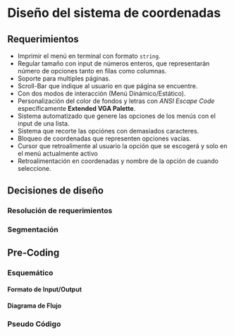 # Diseño del sistema de coordenadas


## Requerimientos

* Imprimir el menú en terminal con formato `string`.
* Regular tamaño con input de números enteros, que representarán número de opciones tanto en filas como columnas.
* Soporte para multiples páginas.
* Scroll-Bar que indique al usuario en que página se encuentre.
* Con dos modos de interacción (Menú Dinámico/Estático).
* Personalización del color de fondos y letras con *ANSI Escape Code* específicamente **Extended VGA Palette**.
* Sistema automatizado que genere las opciones de los menús con el input de una lista.
* Sistema que recorte las opciónes con demasiados caracteres.
* Bloqueo de coordenadas que representen opciones vacías.
* Cursor que retroalimente al usuario la opción que se escogerá y solo en el menú actualmente activo
* Retroalimentación en coordenadas y nombre de la opción de cuando seleccione.

## Decisiones de diseño

### Resolución de requerimientos

### Segmentación



## Pre-Coding

### Esquemático

#### Formato de Input/Output


#### Diagrama de Flujo



### Pseudo Código